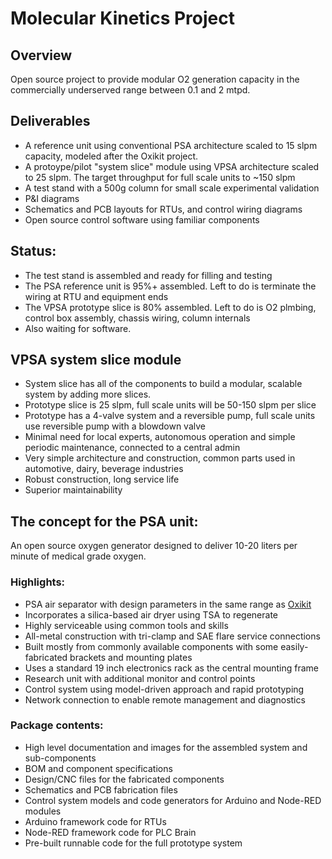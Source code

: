 # Molecular Kinetics Project

## Overview

Open source project to provide modular O2 generation capacity in the commercially underserved range between 0.1 and 2 mtpd.

## Deliverables
- A reference unit using conventional PSA architecture scaled to 15 slpm capacity, modeled after the Oxikit project.
- A protoype/pilot "system slice" module using VPSA architecture scaled to 25 slpm. The target throughput for full scale units to ~150 slpm
- A test stand with a 500g column for small scale experimental validation
- P&I diagrams
- Schematics and PCB layouts for RTUs, and control wiring diagrams
- Open source control software using familiar components

## Status:

- The test stand is assembled and ready for filling and testing
- The PSA reference unit is 95%+ assembled. Left to do is terminate the wiring at RTU and equipment ends
- The VPSA prototype slice is 80% assembled. Left to do is O2 plmbing, control box assembly, chassis wiring, column internals
- Also waiting for software.

## VPSA system slice module

- System slice has all of the components to build a modular, scalable system by adding more slices.
- Prototype slice is 25 slpm, full scale units will be 50-150 slpm per slice
- Prototype has a 4-valve system and a reversible pump, full scale units use reversible pump with a blowdown valve
- Minimal need for local experts, autonomous operation and simple periodic maintenance, connected to a central admin
- Very simple architecture and construction, common parts used in automotive, dairy, beverage industries
- Robust construction, long service life
- Superior maintainability

## The concept for the PSA unit:

An open source oxygen generator designed to deliver 10-20 liters per minute of medical grade oxygen.

### Highlights:
* PSA air separator with design parameters in the same range as [Oxikit](https://oxikit.com/) 
* Incorporates a silica-based air dryer using TSA to regenerate
* Highly serviceable using common tools and skills
* All-metal construction with tri-clamp and SAE flare service connections
* Built mostly from commonly available components with some easily-fabricated brackets and mounting plates
* Uses a standard 19 inch electronics rack as the central mounting frame
* Research unit with additional monitor and control points
* Control system using model-driven approach and rapid prototyping
* Network connection to enable remote management and diagnostics

### Package contents:
* High level documentation and images for the assembled system and sub-components
* BOM and component specifications
* Design/CNC files for the fabricated components
* Schematics and PCB fabrication files
* Control system models and code generators for Arduino and Node-RED modules
* Arduino framework code for RTUs
* Node-RED framework code for PLC Brain
* Pre-built runnable code for the full prototype system

